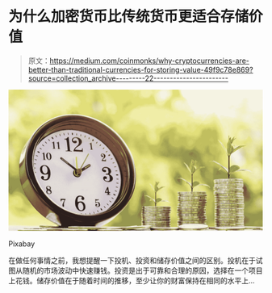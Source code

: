 # 为什么加密货币比传统货币更适合存储价值

> 原文：<https://medium.com/coinmonks/why-cryptocurrencies-are-better-than-traditional-currencies-for-storing-value-49f9c78e869?source=collection_archive---------22----------------------->

![](img/ef64226cc047abd6d8a3b594a7e985ec.png)

Pixabay

在做任何事情之前，我想提醒一下投机、投资和储存价值之间的区别。投机在于试图从随机的市场波动中快速赚钱。投资是出于可靠和合理的原因，选择在一个项目上花钱。储存价值在于随着时间的推移，至少让你的财富保持在相同的水平上…